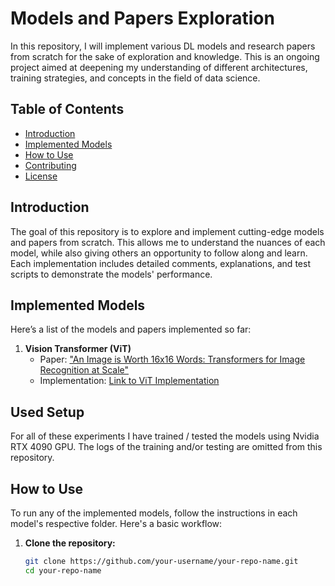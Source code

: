 # Models and Papers Exploration

In this repository, I will implement various DL models and research papers from scratch for the sake of exploration and knowledge. This is an ongoing project aimed at deepening my understanding of different architectures, training strategies, and concepts in the field of data science.

## Table of Contents
- [Introduction](#introduction)
- [Implemented Models](#implemented-models)
- [How to Use](#how-to-use)
- [Contributing](#contributing)
- [License](#license)

## Introduction
The goal of this repository is to explore and implement cutting-edge models and papers from scratch. This allows me to understand the nuances of each model, while also giving others an opportunity to follow along and learn. Each implementation includes detailed comments, explanations, and test scripts to demonstrate the models' performance.

## Implemented Models
Here’s a list of the models and papers implemented so far:

1. **Vision Transformer (ViT)**
   - Paper: ["An Image is Worth 16x16 Words: Transformers for Image Recognition at Scale"](https://arxiv.org/abs/2010.11929)
   - Implementation: [Link to ViT Implementation](./VIT_from_scratch)

## Used Setup
For all of these experiments I have trained / tested the models using Nvidia RTX 4090 GPU. The logs of the training and/or testing are omitted from this repository.
## How to Use
To run any of the implemented models, follow the instructions in each model's respective folder. Here's a basic workflow:

1. **Clone the repository:**
   ```bash
   git clone https://github.com/your-username/your-repo-name.git
   cd your-repo-name
